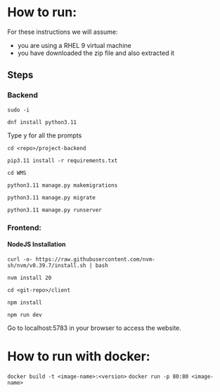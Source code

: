 # How to run:
For these instructions we will assume: 
* you are using a RHEL 9 virtual machine
* you have downloaded the zip file and also extracted it

## Steps
### Backend
  `sudo -i`

  `dnf install python3.11`

Type y for all the prompts

  `cd <repo>/project-backend`

  `pip3.11 install -r requirements.txt`

  `cd WMS`

  `python3.11 manage.py makemigrations`

  `python3.11 manage.py migrate`

  `python3.11 manage.py runserver`

### Frontend:
#### NodeJS Installation
  `curl -o- https://raw.githubusercontent.com/nvm-sh/nvm/v0.39.7/install.sh | bash`

  `nvm install 20`
  
  `cd <git-repo>/client`

  `npm install`

  `npm run dev`

Go to localhost:5783 in your browser to access the website.

# How to run with docker:
`docker build -t <image-name>:<version>`
`docker run -p 80:80 <image-name>`
